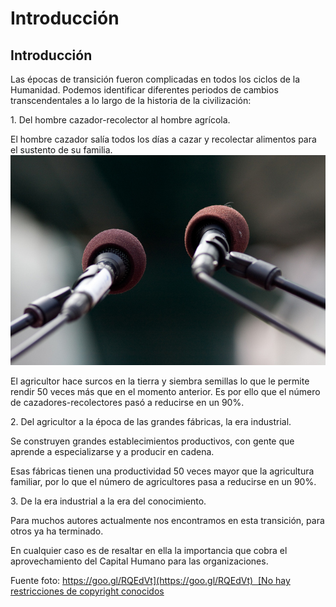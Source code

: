 # Introducción

## Introducción   


Las épocas de transición fueron complicadas en todos los ciclos de la Humanidad. Podemos identificar diferentes periodos de cambios transcendentales a lo largo de la historia de la civilización:

1\. Del hombre cazador-recolector al hombre agrícola.


El hombre cazador salía todos los días a cazar y recolectar alimentos para el sustento de su familia. ![Introducción](img/Introduccion.jpg "Introducción")


El agricultor hace surcos en la tierra y siembra semillas lo que le permite rendir 50 veces más que en el momento anterior. Es por ello que el número de cazadores-recolectores pasó a reducirse en un 90%.

2\. Del agricultor a la época de las grandes fábricas, la era industrial.

Se construyen grandes establecimientos productivos, con gente que aprende a especializarse y a producir en cadena.

Esas fábricas tienen una productividad 50 veces mayor que la agricultura familiar, por lo que el número de agricultores pasa a reducirse en un 90%.

3\. De la era industrial a la era del conocimiento.

Para muchos autores actualmente nos encontramos en esta transición, para otros ya ha terminado.

En cualquier caso es de resaltar en ella la importancia que cobra el aprovechamiento del Capital Humano para las organizaciones.

Fuente foto: [https://goo.gl/RQEdVt](https://goo.gl/RQEdVt)  [No hay restricciones de copyright conocidos](https://www.flickr.com/commons/usage/)